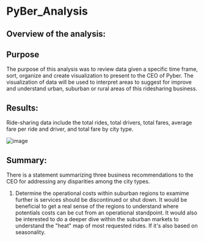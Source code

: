 # PyBer_Analysis

## Overview of the analysis:

## Purpose
The purpose of this analysis was to review data given a specific time frame, sort, organize and create visualization to present to the CEO of Pyber.  The visualization of data will be used to interpret areas to suggest for improve and understand urban, suburban or rural areas of this ridesharing business.

## Results:
 
Ride-sharing data include the total rides, total drivers, total fares, average fare per ride and driver, and total fare by city type. 

![image](https://user-images.githubusercontent.com/85530690/126025065-cf6f9e84-1f26-411a-b6e2-6ba853d7a5e0.png)

## Summary:

There is a statement summarizing three business recommendations to the CEO for addressing any disparities among the city types. 

1. Determine the operational costs within suburban regions to examime further is services should be discontinued or shut down.  It would be beneficial to get a real sense of the regions to understand where potentials costs can be cut from an operational standpoint.  It would also be interested to do a deeper dive within the suburban markets to understand the "heat" map of most requested rides.   If it's also based on seasonality.   
